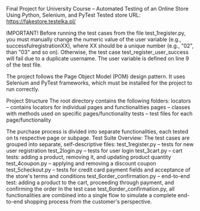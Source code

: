 Final Project for University Course – Automated Testing of an Online Store Using Python, Selenium, and PyTest
Tested store URL: https://fakestore.testelka.pl/

IMPORTANT!
Before running the test cases from the file test_1register.py, you must manually change the numeric value of the user variable (e.g., successfulregistrationXX), where XX should be a unique number (e.g., "02", than "03" and so on).
Otherwise, the test case test_register_user_success will fail due to a duplicate username.
The user variable is defined on line 9 of the test file.

The project follows the Page Object Model (POM) design pattern.
It uses Selenium and PyTest frameworks, which must be installed for the project to run correctly.

Project Structure
The root directory contains the following folders:
locators – contains locators for individual pages and functionalities
pages – classes with methods used on specific pages/functionality
tests – test files for each page/functionality

The purchase process is divided into separate functionalities, each tested on ts respective page or subpage.
Test Suite Overview:
The test cases are grouped into separate, self-descriptive files:
test_1register.py – tests for new user registration
test_2login.py – tests for user login
test_3cart.py – cart tests: adding a product, removing it, and updating product quantity
test_4coupon.py – applying and removing a discount coupon
test_5checkout.py – tests for credit card payment fields and acceptance of the store's terms and conditions
test_6order_confirmation.py – end-to-end test: adding a product to the cart, proceeding through payment, and confirming the order
In the test case test_6order_confirmation.py, all functionalities are combined into a single flow to simulate a complete end-to-end shopping process from the customer's perspective.